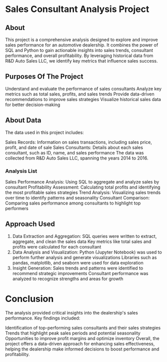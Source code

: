 # Sales Consultant Analysis Project

## About

This project is a comprehensive analysis designed to explore and improve sales performance for an automotive dealership. It combines the power of SQL and Python to gain actionable insights into sales trends, consultant performance, and overall profitability. By leveraging historical data from R&D Auto Sales LLC, we identify key metrics that influence sales success.

## Purposes Of The Project

Understand and evaluate the performance of sales consultants
Analyze key metrics such as total sales, profits, and sales trends
Provide data-driven recommendations to improve sales strategies
Visualize historical sales data for better decision-making

## About Data
The data used in this project includes:

Sales Records: Information on sales transactions, including sales price, profit, and date of sale
Sales Consultants: Details about each sales consultant, such as ID, name, and sales performance
The data was collected from R&D Auto Sales LLC, spanning the years 2014 to 2016.

### Analysis List
Sales Performance Analysis: Using SQL to aggregate and analyze sales by consultant
Profitability Assessment: Calculating total profits and identifying the most profitable sales strategies
Trend Analysis: Visualizing sales trends over time to identify patterns and seasonality
Consultant Comparison: Comparing sales performance among consultants to highlight top performers

## Approach Used

1. Data Extraction and Aggregation:
SQL queries were written to extract, aggregate, and clean the sales data
Key metrics like total sales and profits were calculated for each consultant
2. Data Analysis and Visualization:
Python (Jupyter Notebook) was used to perform further analysis and generate visualizations
Libraries such as pandas, matplotlib, and seaborn were used for data exploration
3. Insight Generation:
Sales trends and patterns were identified to recommend strategic improvements
Consultant performance was analyzed to recognize strengths and areas for growth


# Conclusion

The analysis provided critical insights into the dealership's sales performance. Key findings included:

Identification of top-performing sales consultants and their sales strategies
Trends that highlight peak sales periods and potential seasonality
Opportunities to improve profit margins and optimize inventory
Overall, the project offers a data-driven approach for enhancing sales effectiveness, helping the dealership make informed decisions to boost performance and profitability.
